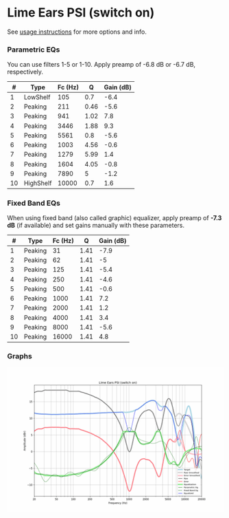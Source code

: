 # Lime Ears PSI (switch on)
See [usage instructions](https://github.com/jaakkopasanen/AutoEq#usage) for more options and info.

### Parametric EQs
You can use filters 1-5 or 1-10. Apply preamp of -6.8 dB or -6.7 dB, respectively.

|   # | Type      |   Fc (Hz) |    Q |   Gain (dB) |
|-----|-----------|-----------|------|-------------|
|   1 | LowShelf  |       105 | 0.7  |        -6.4 |
|   2 | Peaking   |       211 | 0.46 |        -5.6 |
|   3 | Peaking   |       941 | 1.02 |         7.8 |
|   4 | Peaking   |      3446 | 1.88 |         9.3 |
|   5 | Peaking   |      5561 | 0.8  |        -5.6 |
|   6 | Peaking   |      1003 | 4.56 |        -0.6 |
|   7 | Peaking   |      1279 | 5.99 |         1.4 |
|   8 | Peaking   |      1604 | 4.05 |        -0.8 |
|   9 | Peaking   |      7890 | 5    |        -1.2 |
|  10 | HighShelf |     10000 | 0.7  |         1.6 |

### Fixed Band EQs
When using fixed band (also called graphic) equalizer, apply preamp of **-7.3 dB** (if available) and set gains manually with these parameters.

|   # | Type    |   Fc (Hz) |    Q |   Gain (dB) |
|-----|---------|-----------|------|-------------|
|   1 | Peaking |        31 | 1.41 |        -7.9 |
|   2 | Peaking |        62 | 1.41 |        -5   |
|   3 | Peaking |       125 | 1.41 |        -5.4 |
|   4 | Peaking |       250 | 1.41 |        -4.6 |
|   5 | Peaking |       500 | 1.41 |        -0.6 |
|   6 | Peaking |      1000 | 1.41 |         7.2 |
|   7 | Peaking |      2000 | 1.41 |         1.2 |
|   8 | Peaking |      4000 | 1.41 |         3.4 |
|   9 | Peaking |      8000 | 1.41 |        -5.6 |
|  10 | Peaking |     16000 | 1.41 |         4.8 |

### Graphs
![](./Lime%20Ears%20PSI%20(switch%20on).png)
